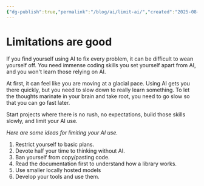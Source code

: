 ```yaml
---
{"dg-publish":true,"permalink":"/blog/ai/limit-ai/","created":"2025-08-26T19:43:40.061+01:00","updated":"2025-08-26T19:43:47.625+01:00"}
---
```


# Limitations are good
If you find yourself using AI to fix every problem, it can be difficult to wean yourself off. You need immense coding skills you set yourself apart from AI, and you won't learn those relying on AI.

At first, it can feel like you are moving at a glacial pace. Using AI gets you there quickly, but you need to slow down to really learn something. To let the thoughts marinate in your brain and take root, you need to go slow so that you can go fast later.

Start projects where there is no rush, no expectations, build those skills slowly, and limit your AI use.

*Here are some ideas for limiting your AI use.*
1. Restrict yourself to basic plans.
2. Devote half your time to thinking without AI.
3. Ban yourself from copy/pasting code.
4. Read the documentation first to understand how a library works.
5. Use smaller locally hosted models
6. Develop your tools and use them.
